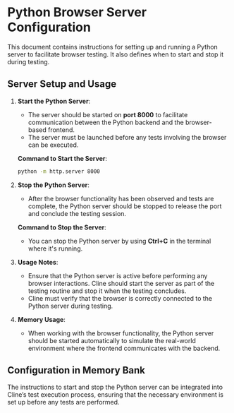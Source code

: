 # Python Browser Server Configuration

This document contains instructions for setting up and running a Python server to facilitate browser testing. It also defines when to start and stop it during testing.

## Server Setup and Usage

1. **Start the Python Server**:
    - The server should be started on **port 8000** to facilitate communication between the Python backend and the browser-based frontend.
    - The server must be launched before any tests involving the browser can be executed.

    **Command to Start the Server**:
    ```bash
    python -m http.server 8000
    ```

2. **Stop the Python Server**:
    - After the browser functionality has been observed and tests are complete, the Python server should be stopped to release the port and conclude the testing session.
  
    **Command to Stop the Server**:
    - You can stop the Python server by using **Ctrl+C** in the terminal where it's running.

3. **Usage Notes**:
    - Ensure that the Python server is active before performing any browser interactions. Cline should start the server as part of the testing routine and stop it when the testing concludes.
    - Cline must verify that the browser is correctly connected to the Python server during testing.
  
4. **Memory Usage**:
    - When working with the browser functionality, the Python server should be started automatically to simulate the real-world environment where the frontend communicates with the backend.

## Configuration in Memory Bank

The instructions to start and stop the Python server can be integrated into Cline’s test execution process, ensuring that the necessary environment is set up before any tests are performed.
